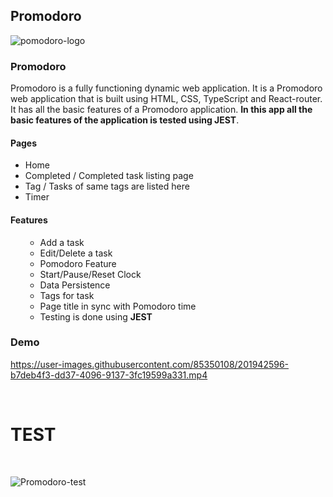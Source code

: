 

## Promodoro


![pomodoro-logo](https://user-images.githubusercontent.com/85350108/201940860-bdf6aa9f-da11-4221-9d59-b127356f4953.png)



<h3>Promodoro</h3> 
<div>Promodoro is a fully functioning dynamic web application. It is a Promodoro web application that is built using HTML, CSS, TypeScript and React-router. It has all the basic features of a Promodoro application. <strong>In this app all the basic features of the application is tested using JEST</strong>.</div>




<h4>Pages</h4>
<ul>
  <li>Home</li>
  <li>Completed / Completed task listing page</li>
  <li>Tag / Tasks of same tags are listed here</li>
  <li>Timer</li>
</ul>
<h4>Features</h4>
<ul>
  <ul>
<li>Add a task</li>
<li>Edit/Delete a task</li>
<li>Pomodoro Feature</li>
<li>Start/Pause/Reset Clock</li>
<li>Data Persistence</li>
<li>Tags for task</li>
<li>Page title in sync with Pomodoro time</li>
<li>Testing is done using <b>JEST</b></li>
</ul>
  
  
  
</ul>

<h3>Demo</h3> 


https://user-images.githubusercontent.com/85350108/201942596-b7deb4f3-dd37-4096-9137-3fc19599a331.mp4

<br/>
<h1>TEST</h1>
<br/>

![Promodoro-test](https://user-images.githubusercontent.com/85350108/201946384-c190a1e4-6fbb-4ec2-b659-7dfa9e28b987.png)








